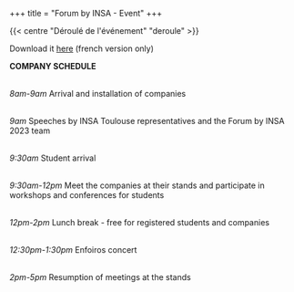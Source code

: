 +++
title = "Forum by INSA - Event"
+++

{{< centre "Déroulé de l'événement" "deroule" >}}

Download it [here](https://drive.google.com/file/d/1GCnPScfsOKKbcAKk_FpbK0nypGpVKsw0/view?usp=drive_link) (french version only)
<br>

**COMPANY SCHEDULE**  
  <br>


*8am-9am* Arrival and installation of companies  
  <br>


*9am* Speeches by INSA Toulouse representatives and the Forum by INSA 2023 team  
  <br>


*9:30am* Student arrival  
  <br>


*9:30am-12pm* Meet the companies at their stands and participate in workshops and conferences for students  
  <br>


*12pm-2pm* Lunch break - free for registered students and companies  
  <br>


*12:30pm-1:30pm* Enfoiros concert  
  <br>

  
*2pm-5pm* Resumption of meetings at the stands  



